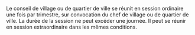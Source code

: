 Le conseil de village ou de quartier de ville se réunit en session ordinaire une fois par trimestre, sur convocation du chef de village ou de quartier de ville. La durée de la session ne peut excéder une journée. Il peut se réunir en session extraordinaire dans les mêmes conditions.